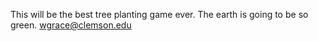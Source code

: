 This will be the best tree planting game ever. The earth is going to be so green. 
wgrace@clemson.edu